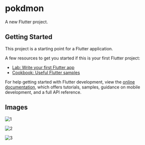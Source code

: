 # pokdmon

A new Flutter project.

## Getting Started

This project is a starting point for a Flutter application.

A few resources to get you started if this is your first Flutter project:

- [Lab: Write your first Flutter app](https://docs.flutter.dev/get-started/codelab)
- [Cookbook: Useful Flutter samples](https://docs.flutter.dev/cookbook)

For help getting started with Flutter development, view the
[online documentation](https://docs.flutter.dev/), which offers tutorials,
samples, guidance on mobile development, and a full API reference.


## Images

![1](https://github.com/AmjadArbasi/pokemon-fluuter/assets/111657853/09684ea1-121d-4d13-af2b-6618fdda7d72)

![2](https://github.com/AmjadArbasi/pokemon-fluuter/assets/111657853/66cc9de4-7d93-49ce-a66d-c614da2fa959)

![3](https://github.com/AmjadArbasi/pokemon-fluuter/assets/111657853/942cd9a7-f9ae-449a-980a-a435a494208b)

